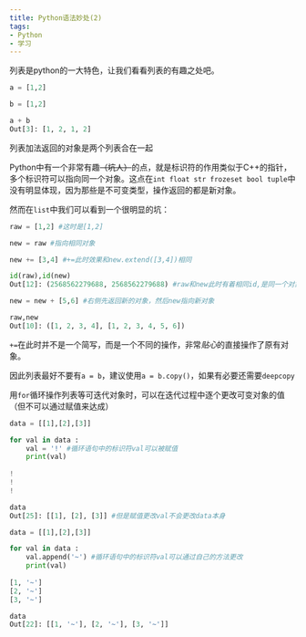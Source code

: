```yaml
---
title: Python语法妙处(2)
tags: 
- Python
- 学习
---
```


列表是python的一大特色，让我们看看列表的有趣之处吧。

<!--more-->

```python
a = [1,2]

b = [1,2]

a + b
Out[3]: [1, 2, 1, 2]
```

列表加法返回的对象是两个列表合在一起

Python中有一个非常有趣~~（坑人）~~的点，就是标识符的作用类似于C++的指针，多个标识符可以指向同一个对象。这点在`int float str frozeset bool tuple`中没有明显体现，因为那些是不可变类型，操作返回的都是新对象。

然而在`list`中我们可以看到一个很明显的坑：

```python
raw = [1,2] #这时是[1,2]

new = raw #指向相同对象

new += [3,4] #+=此时效果和new.extend([3,4])相同

id(raw),id(new)
Out[12]: (2568562279688, 2568562279688) #raw和new此时有着相同id,是同一个对象

new = new + [5,6] #右侧先返回新的对象，然后new指向新对象

raw,new
Out[10]: ([1, 2, 3, 4], [1, 2, 3, 4, 5, 6])
```

`+=`在此时并不是一个简写，而是一个不同的操作，非常*贴心*的直接操作了原有对象。

因此列表最好不要有`a = b`，建议使用`a = b.copy()`，如果有必要还需要`deepcopy`

用`for`循环操作列表等可迭代对象时，可以在迭代过程中逐个更改可变对象的值（但不可以通过赋值来达成）

```python
data = [[1],[2],[3]]

for val in data :
    val = '!' #循环语句中的标识符val可以被赋值
    print(val)
    
!
!
!

data
Out[25]: [[1], [2], [3]] #但是赋值更改val不会更改data本身

data = [[1],[2],[3]]

for val in data :
    val.append('~') #循环语句中的标识符val可以通过自己的方法更改
    print(val)
    
[1, '~']
[2, '~']
[3, '~']

data
Out[22]: [[1, '~'], [2, '~'], [3, '~']]
```